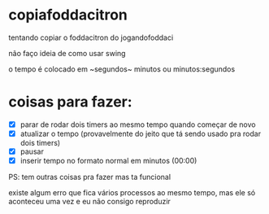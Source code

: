 # copiafoddacitron
tentando copiar o foddacitron do jogandofoddaci

não faço ideia de como usar swing

o tempo é colocado em ~segundos~ minutos ou minutos:segundos

# coisas para fazer:

- [x] parar de rodar dois timers ao mesmo tempo quando começar de novo
- [x] atualizar o tempo (provavelmente do jeito que tá sendo usado pra rodar dois timers)
- [x] pausar
- [x] inserir tempo no formato normal em minutos (00:00)

PS: tem outras coisas pra fazer mas ta funcional

existe algum erro que fica vários processos ao mesmo tempo, mas ele só aconteceu uma vez e eu não consigo reproduzir